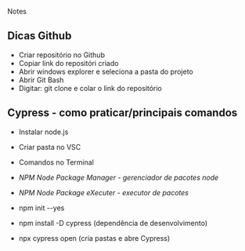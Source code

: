 Notes

## Dicas Github

* Criar repositório no Github
* Copiar link do repositóri criado
* Abrir windows explorer e seleciona a pasta do projeto
* Abrir Git Bash
* Digitar: git clone e colar o link do repositório

## Cypress - como praticar/principais comandos

* Instalar node.js
* Criar pasta no VSC
* Comandos no Terminal 
 
* *NPM Node Package Manager - gerenciador de pacotes node*
* *NPM Node Package eXecuter - executor de pacotes*

* npm init --yes
* npm install -D cypress (dependência de desenvolvimento)
* npx cypress open (cria pastas e abre Cypress)

<!---
MtArruda/MtArruda is a ✨ special ✨ repository because its `README.md` (this file) appears on your GitHub profile.
You can click the Preview link to take a look at your changes.
--->
